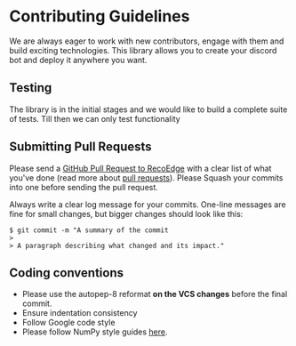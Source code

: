 # Contributing Guidelines

We are always eager to work with new contributors, engage with them and build exciting technologies.
This library allows you to create your discord bot and deploy it anywhere you want.
## Testing


The library is in the initial stages and we would like to build a complete suite of tests. Till then we can only test functionality

## Submitting Pull Requests

Please send a [GitHub Pull Request to RecoEdge](https://github.com/NimbleEdge/Sentinels) with a clear list of what you've done (read more about [pull requests](http://help.github.com/pull-requests/)).
Please Squash your commits into one before sending the pull request.

Always write a clear log message for your commits. One-line messages are fine for small changes, but bigger changes should look like this:

    $ git commit -m "A summary of the commit
    >
    > A paragraph describing what changed and its impact."

## Coding conventions

* Please use the autopep-8 reformat **on the VCS changes** before the final commit.
* Ensure indentation consistency
* Follow Google code style
* Please follow NumPy style guides [here](https://numpydoc.readthedocs.io/en/latest/format.html).


